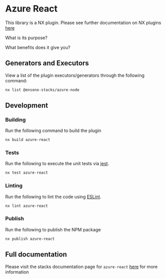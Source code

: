 # Azure React

This library is a NX plugin. Please see further documentation on NX plugins
[here](https://nx.dev/plugin-features/create-your-own-plugin)

What is its purpose?

What benefits does it give you?

## Generators and Executors

View a list of the plugin executors/generators through the following command:

```bash
nx list @ensono-stacks/azure-node
```

## Development

### Building

Run the following command to build the plugin

```bash
nx build azure-react
```

### Tests

Run the following to execute the unit tests via [jest](https://jestjs.io/).

```bash
nx test azure-react
```

### Linting

Run the following to lint the code using [ESLint](https://eslint.org/).

```bash
nx lint azure-react
```

### Publish

Run the following to publish the NPM package

```bash
nx publish azure-react
```

## Full documentation

Please visit the stacks documentation page for `azure-react`
[here](https://stacks.ensono.com/docs) for more information
